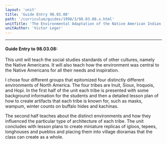 ```yaml
---
layout: 'unit'
title: 'Guide Entry 98.03.08'
path: '/curriculum/guides/1998/3/98.03.08.x.html'
unitTitle: 'The Environmental Adaptation of the Native American Indian'
unitAuthor: 'Victor Leger'
---
```


<body>
<hr/>
 <h4>
  Guide Entry to 98.03.08:
 </h4>
 This unit will teach the social studies standards of other cultures, namely the Native Americans.  It will also teach how the environment was central to the Native Americans for all their needs and inspiration.
 <p>
  I chose four different groups that epitomized four distinctly different environments of North America.  The four tribes are Inuit, Sioux, Iroquois, and Hopi.  In the first half of the unit each tribe is presented with some background information for the students and then a detailed lesson plan of how to create artifacts that each tribe is known for, such as masks, wampum, winter counts on buffalo hides and kachinas.
 </p>
 <p>
  The second half teaches about the distinct environments and how they influenced the particular type of architecture of each tribe.  The unit concludes with lesson plans to create miniature replicas of igloos, tepees, longhouses and pueblos and placing them into village dioramas that the class can create as a whole.
 </p>

</body>
